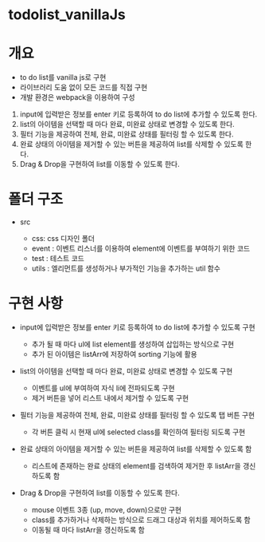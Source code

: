 # todolist_vanillaJs

# 개요

- to do list를 vanilla js로 구현
- 라이브러리 도움 없이 모든 코드를 직접 구현
- 개발 환경은 webpack을 이용하여 구성

1. input에 입력받은 정보를 enter 키로 등록하여 to do list에 추가할 수 있도록 한다.
2. list의 아이템을 선택할 때 마다 완료, 미완료 상태로 변경할 수 있도록 한다.
3. 필터 기능을 제공하여 전체, 완료, 미완료 상태를 필터링 할 수 있도록 한다.
4. 완료 상태의 아이템을 제거할 수 있는 버튼을 제공하여 list를 삭제할 수 있도록 한다.
5. Drag & Drop을 구현하여 list를 이동할 수 있도록 한다.

# 폴더 구조

- src

  * css: css 디자인 폴더
  * event : 이벤트 리스너를 이용하여 element에 이벤트를 부여하기 위한 코드
  * test : 테스트 코드
  * utils : 엘리먼트를 생성하거나 부가적인 기능을 추가하는 util 함수

# 구현 사항

- input에 입력받은 정보를 enter 키로 등록하여 to do list에 추가할 수 있도록 구현

  * 추가 될 때 마다 ul에 list element를 생성하여 삽입하는 방식으로 구현
  * 추가 된 아이템은 listArr에 저장하여 sorting 기능에 활용

- list의 아이템을 선택할 때 마다 완료, 미완료 상태로 변경할 수 있도록 구현

  * 이벤트를 ul에 부여하여 자식 li에 전파되도록 구현
  * 제거 버튼을 넣어 리스트 내에서 제거할 수 있도록 구현

- 필터 기능을 제공하여 전체, 완료, 미완료 상태를 필터링 할 수 있도록 탭 버튼 구현

  * 각 버튼 클릭 시 현재 ul에 selected class를 확인하여 필터링 되도록 구현

- 완료 상태의 아이템을 제거할 수 있는 버튼을 제공하여 list를 삭제할 수 있도록 함

  * 리스트에 존재하는 완료 상태의 element를 검색하여 제거한 후 listArr을 갱신하도록 함

- Drag & Drop을 구현하여 list를 이동할 수 있도록 한다.

  * mouse 이벤트 3종 (up, move, down)으로만 구현
  * class를 추가하거나 삭제하는 방식으로 드래그 대상과 위치를 제어하도록 함
  * 이동될 때 마다 listArr을 갱신하도록 함
